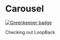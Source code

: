 # Carousel

[![Greenkeeper badge](https://badges.greenkeeper.io/chasm/carousel.svg)](https://greenkeeper.io/)

Checking out LoopBack
